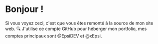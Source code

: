 # Bonjour !
Si vous voyez ceci, c'est que vous êtes remonté à la source de mon site web. 🔍
J'utilise ce compte GitHub pour héberger mon portfolio, mes comptes principaux sont @EpsiDEV et @xEpsi.
